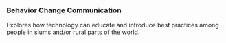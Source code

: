 ### Behavior Change Communication

Explores how technology can educate and introduce best practices among people in slums and/or rural parts of the world.